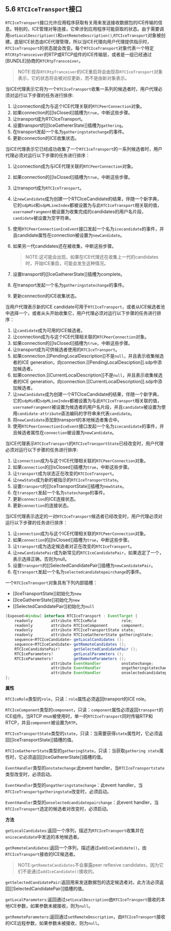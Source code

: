 ## 5.6 `RTCIceTransport`接口

`RTCIceTransport`接口允许应用程序获取有关用来发送接收数据包的ICE传输的信息。特别的，ICE管理对等连接，它牵涉到应用程序可能获取的状态。由于需要调用`setLocalDescription()`和`setRemoteDescription()`,`RTCIceTransport`对象被创建。底层ICE状态由ICE代理管理，所以当ICE代理向用户代理提供指示时，`RTCIceTransport`的状态就会改变。每个`RTCIceTransport`对象代表一个特定`RTCRtpTransceiver`的RTP或RTCP组件的ICE传输层，或者是一组已经通过[BUNDLE]协商的`RTCRtpTransceiver`。

> NOTE:现存`RTCRtpTranceiver`的ICE重启将会由现存`RTCIceTransport`对象表示，它的状态将会被对应更新，而不是由新对象表示。

当ICE代理表示它将为一个`RTCIceTransport`收集一系列的候选者时，用户代理必须对运行以下步骤的任务进行排序:

1. 让connection成为与这个ICE代理关联的`RTCPeerConnection`对象。
2. 如果connection的[[IsClosed]]插槽为`true`，中断这些步骤。
3. 让transport成为RTCIceTransport。
4. 设置transport的[[IceGathererState]]插槽为`gathering`。
5. 在transport发起一个名为`gatheringstatechange`的事件。
6. 更新connection的ICE收集状态。

当ICE代理表示它已经成功收集了一个`RTCIceTransport`的一系列候选者时，用户代理必须对运行以下步骤的任务进行排序：

1. 让connection成为与ICE代理关联的`RTCPeerConnection`对象。

2. 如果connection的[[IsClosed]]插槽为`true`，中断这些步骤。

3. 让transport成为`RTCIceTransport`。

4. 让`newCandidate`成为创建一个RTCIceCandidate的结果，伴随一个新字典，它的`sdpMid`和`sdpMLineIndex`都被设置为与此`RTCIceTransport`相关联的值，`usernameFrangment`被设置为收集完成的candidates的用户名片段，`candidate`被设置为空字符串。

5. 使用`RTCPeerConnectionIceEvent`接口发起一个名为`icecandidate`的事件，并且candidate属性在connection被设置为`newCandidate`。

6. 如果另一代candidates还在被收集，中断这些步骤。

   > NOTE:这可能会出现，如果在ICE代理还在收集上一代的candidates时，开始ICE重启，可能会发生这种情况。

7. 设置transport的[[IceGathererState]]插槽为complete。

8. 在transport发起一个名为`gatheringstatechange`的事件。

9. 更新connection的ICE收集状态。

当用户代理表示新的ICE candidate可用于`RTCIceTransport`，或者从ICE候选者池中选择一个，或者从头开始收集它，用户代理必须对运行以下步骤的任务进行排序：

1. 让`candidate`成为可用的ICE候选者。
2. 让connection成为与这个ICE代理相关联的`RTCPeerConnection`对象。
3. 如果connection的[[IsClosed]]插槽为`true`，中断这些步骤。
4. 让transport成为可供候选者使用的`RTCIceTransport`。
5. 如果connection.[[PendingLocalDescription]]不是`null`，并且表示收集候选者的ICE generation，向connection.[[PendingLocalDesciption]].sdp中添加候选者。
6. 如果connection.[[CurrentLocalDescription]]不是`null`，并且表示收集候选者的ICE generation，向connection.[[CurrentLocalDescription]].sdp中添加候选者。
7. 让`newCandidate`成为创建一个RTCIceCandidate的结果，伴随一个新字典，它的`sdpMid`和`sdpMLineIndex`都被设置为与此`RTCIceTransport`相关联的值，`usernameFrangment`被设置为候选者的用户名片段，并且`candidate`被设置为使用`candidate-attribute`语法编码的字符串来代表`candidate`。
8. 将`newCandidate`添加到transport的本地候选者集合中。
9. 使用`RTCPeerConnectionIceEvent`接口发起一个名为`icecandidate`的事件，并且候选者属性在`connection`被设置为`newCandidate`。

当ICE代理表示`RTCIceTransport`的`RTCIceTransportState`已经改变时，用户代理必须对运行以下步骤的任务进行排序:

1. 让`connection`成为与这个ICE代理相关联的`RTCPeerConnection`对象。
2. 如果`connection`的[[IsClosed]]插槽为`true`，中断这些步骤。
3. 让`transport`成为状态正在改变的`RTCIceTransport`。
4. 让`newState`成为新的被指示的`RTCIceTransportState`。
5. 设置`transport`的[[IceTransportState]]插槽为`newState`。
6. 在`transport`发起一个名为`statechange`的事件。
7. 更新`connection`的ICE连接状态。
8. 更新`connection`的连接状态。

当ICE代理表示选定的一对`RTCIceTransport`候选者已经改变时，用户代理必须对运行以下步骤的任务进行排序：

1. 让`connection`成为与这个ICE代理相关联的`RTCPeerConnection`对象。
2. 如果`connection`的[[IsClosed]]插槽为`true`，中断这些步骤。
3. 让`transport`成为选定候选者对正在改变的`RTCIceTransport`。
4. 让`newCandidatePair`成为新常见的`RTCIceCandidatePair`，如果选定了一个，表示选择正确，否则为null。
5. 设置`transport`的[[SelectedCandidatePair]]插槽为`newCandidatePair`。
6. 在`transport`发起一个名为`selectedcandidatepairchange`的事件。

一个`RTCIceTransport`对象具有下列内部插槽：

- [[IceTransportState]]初始化为`new`
- [[IceGathererState]]初始化为`new`
- [[SelectedCandidatePair]]初始化为`null`

```java
[Exposed=Window] interface RTCIceTransport : EventTarget {
    readonly        attribute RTCIceRole           role;
    readonly        attribute RTCIceComponent      component;
    readonly        attribute RTCIceTransportState state;
    readonly        attribute RTCIceGathererState gatheringState;
    sequence<RTCIceCandidate> getLocalCandidates ();
    sequence<RTCIceCandidate> getRemoteCandidates ();
    RTCIceCandidatePair?      getSelectedCandidatePair ();
    RTCIceParameters?         getLocalParameters ();
    RTCIceParameters?         getRemoteParameters ();
                    attribute EventHandler         onstatechange;
                    attribute EventHandler         ongatheringstatechange;
                    attribute EventHandler         onselectedcandidatepairchange;
};
```



**属性**

`RTCIceRole`类型的`role`，只读：`role`属性必须返回transport的ICE role。

`RTCIceComponent`类型的`component`，只读：`component`属性必须返回`transport`的ICE组件。当RTCP mux被使用时，单一的`RTCIceTransport`同时传输RTP和RTCP，并且`component`被设置为`RTP`。

`RTCIceTransportState`类型的`state`，只读：当需要获得`state`属性时，它必须返回[[IceTransportState]]插槽的值。

`RTCIceGathererState`类型的`gatheringState`，只读：当获取`gathering state`属性时，它必须返回[[IceGathererState]]插槽的值。

`EventHandler`类型的`onstatechange`:此event handler，当`RTCIceTransportstate`类型改变时，必须启动。

`EventHandler`类型的`ongatheringstatechange`：此event handler，当`RTCIceTransportgatheringstate`改变时，必须启动。

`EventHandler`类型的`onselectedcandidatepairchange`：此event handler，当`RTCIceTransport`选定的候选者对改变时，必须启动。

**方法**

`getLocalCandidates`:返回一个序列，描述为`RTCIceTransport`收集并在`onicecandidate`中发送的本地候选者。

`getRemoteCandidates`:返回一个序列，描述通过`addIceCandidate()`，由`RTCIceTransport`接收的ICE候选者。

> NOTE:`getRemoteCandidates`不会暴露peer reflexive candidates，因为它们不是通过`addIceCandidate()`接收的。

`getSelectedCandidatePair`:返回用来发送数据包的选定候选者对。此方法必须返回[[SelectedCandidatePair]]插槽的值。

`getLocalParameters`:返回通过`setLocalDescription`由`RTCIceTransport`接收的本地ICE参数，如果参数未被接收，则为`null`。

`getRemoteParameters`:返回通过`setRemoteDescription`，由`RTCIceTransport`接收的ICE远程参数，如果参数未被接收，则为`null`。






